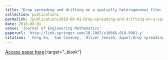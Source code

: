 ```yaml
---
title: "Drop spreading and drifting on a spatially heterogeneous film: capturing variability with asymptotics and emulation"
collection: publications
permalink: /publication/2018-08-01-Drop-spreading-and-drifting-on-a-spatially-heterogeneous-film-capturing-variability-with-asymptotics-and-emulation
date: 2018-08-01
venue: 'Journal of Engineering Mathematics'
paperurl: 'http://link.springer.com/10.1007/s10665-018-9961-y'
citation: ' Feng Xu,  Sam Coveney,  Oliver Jensen, &quot;Drop spreading and drifting on a spatially heterogeneous film: capturing variability with asymptotics and emulation.&quot; Journal of Engineering Mathematics, 2018.'
---
```

[Access paper here](http://link.springer.com/10.1007/s10665-018-9961-y){:target="_blank"}
